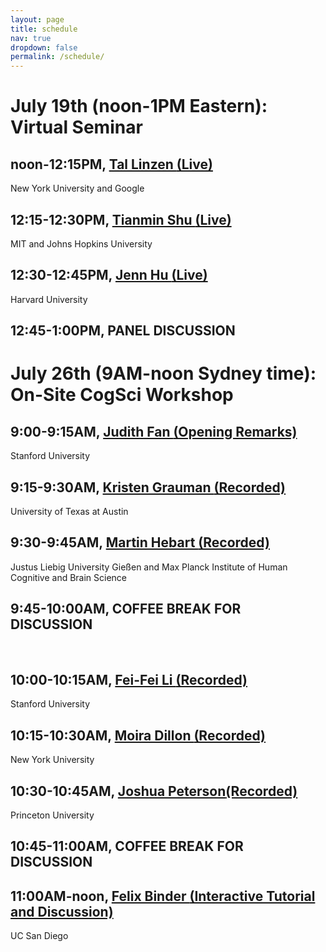 ```yaml
---
layout: page
title: schedule
nav: true
dropdown: false
permalink: /schedule/
---
```


<link rel="stylesheet" href="{{ site.baseurl | prepend: site.url }}/custom.css">


<div class="container_tl">
    <div class="tl">
        <div class="line"></div>
        <div class="section">
            <div class="bead"> </div>
            <div class="content">
                <h1> July 19th (noon-1PM Eastern): Virtual Seminar </h1>
                <h2>noon-12:15PM, <a href="https://tallinzen.net/">Tal Linzen <strong>(Live)</strong></a></h2> 
                <p>New York University and Google</p>
                <h2>12:15-12:30PM, <a href="https://www.tshu.io/">Tianmin Shu <strong>(Live)</strong></a></h2> 
                <p>MIT and Johns Hopkins University</p>
                <h2>12:30-12:45PM, <a href="https://jennhu.github.io">Jenn Hu <strong>(Live)</strong></a> </h2>
                <p>Harvard University</p>
                <h2>12:45-1:00PM, PANEL DISCUSSION </h2>
            </div>
        </div>
        <div class="section">
            <div class="bead"> </div>
            <div class="content">
                <h1> July 26th (9AM-noon Sydney time): On-Site CogSci Workshop </h1>
                <h2>9:00-9:15AM, <a href="https://cogtoolslab.github.io/">Judith Fan <strong>(Opening Remarks)</strong></a></h2> 
                <p>Stanford University</p>
                <h2>9:15-9:30AM, <a href="http://www.cs.utexas.edu/~grauman/">Kristen Grauman <strong>(Recorded)</strong></a></h2> 
                <p>University of Texas at Austin</p>
                <h2>9:30-9:45AM, <a href="http://martin-hebart.de">Martin Hebart <strong>(Recorded)</strong></a></h2> 
                <p>Justus Liebig University Gießen and Max Planck Institute of Human Cognitive and Brain Science</p>
                <h2>9:45-10:00AM, COFFEE BREAK FOR DISCUSSION</h2> 
                <br>
                <h2>10:00-10:15AM, <a href="https://profiles.stanford.edu/fei-fei-li">Fei-Fei Li <strong>(Recorded)</strong></a></h2> 
                <p>Stanford University</p>
                <h2>10:15-10:30AM, <a href="https://www.psych.nyu.edu/dillon/">Moira Dillon <strong>(Recorded)</strong></a> </h2>
                <p>New York University</p>
                <h2>10:30-10:45AM, <a href="https://cocosci.princeton.edu/jpeterson/">Joshua Peterson<strong>(Recorded)</strong></a></h2> 
                <p>Princeton University</p>
                <h2>10:45-11:00AM, COFFEE BREAK FOR DISCUSSION</h2> 
                <h2>11:00AM-noon, <a href="https://ac.felixbinder.net/">Felix Binder <strong>(Interactive Tutorial and Discussion)</strong></a></h2> 
                <p>UC San Diego</p>
            </div>
        </div>
    </div>
</div>

<script src="{{ site.baseurl | prepend: site.url }}/timeline.js"></script>
